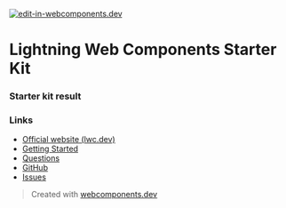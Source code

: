 [![edit-in-webcomponents.dev](https://webcomponents.dev/assets/ext/edit_in_wcd.svg)](https://webcomponents.dev/edit/LRE1yWh7ReXO6jiOqIsz)
# Lightning Web Components Starter Kit

### Starter kit result

<wcd-show>
  <custom-element name="test"></custom-element>
</wcd-show>

### Links

- [Official website (lwc.dev)](https://lwc.dev)
- [Getting Started](https://lwc.dev/guide/introduction)
- [Questions](https://salesforce.stackexchange.com/questions/tagged/lightning-web-components)
- [GitHub](https://github.com/salesforce/lwc)
- [Issues](https://github.com/salesforce/lwc/issues)


> Created with [webcomponents.dev](https://webcomponents.dev)
